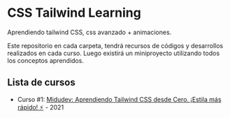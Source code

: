 # CSS Tailwind Learning

Aprendiendo tailwind CSS, css avanzado + animaciones.

Este repositorio en cada carpeta, tendrá recursos de códigos y desarrollos realizados en cada curso. Luego existirá un miniproyecto utilizando todos los conceptos aprendidos.

## Lista de cursos

- Curso #1: [Midudev: Aprendiendo Tailwind CSS desde Cero. ¡Estila más rápido! ⚡](https://www.youtube.com/watch?v=h5HQVHTpeHs) - 2021
